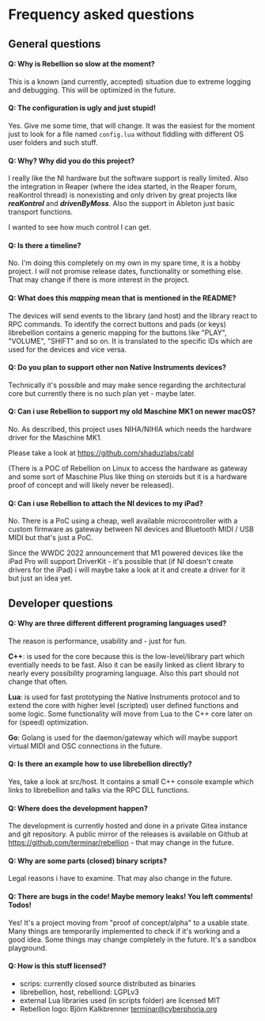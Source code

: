 
# Frequency asked questions

## General questions

#### Q: Why is Rebellion so slow at the moment?

This is a known (and currently, accepted) situation due to extreme 
logging and debugging. This will be optimized in the future.

#### Q: The configuration is ugly and just stupid!

Yes. Give me some time, that will change. It was the easiest for the moment
just to look for a file named ```config.lua``` without fiddling with different
OS user folders and such stuff.

#### Q: Why? Why did you do this project?

I really like the NI hardware but the software support is really limited.
Also the integration in Reaper (where the idea started, in the Reaper forum, 
reaKontrol thread) is nonexisting and only driven by great projects 
like ***reaKontrol*** and ***drivenByMoss***. Also the support in Ableton just 
basic transport functions.

I wanted to see how much control I can get.

#### Q: Is there a timeline?

No. I'm doing this completely on my own in my spare time, it is a hobby project.
I will not promise release dates, functionality or something else.
That may change if there is more interest in the project.

#### Q: What does this ***mapping*** mean that is mentioned in the README?

The devices will send events to the library (and host) and the library react to 
RPC commands. To identify the correct buttons and pads (or keys) librebellion 
contains a generic mapping for the buttons like "PLAY", "VOLUME", "SHIFT" and 
so on. It is translated to the specific IDs which are used for the devices and 
vice versa.

#### Q: Do you plan to support other non Native Instruments devices?

Technically it's possible and may make sence regarding the architectural core 
but currently there is no such plan yet - maybe later.

#### Q: Can i use Rebellion to support my old Maschine MK1 on newer macOS?

No. As described, this project uses NIHA/NIHIA which needs the hardware driver for the Maschine MK1.

Please take a look at https://github.com/shaduzlabs/cabl

(There is a POC of Rebellion on Linux to access the hardware as gateway and some sort of Maschine Plus like thing on steroids but it is a hardware proof of concept and will likely never be released).

#### Q: Can i use Rebellion to attach the NI devices to my iPad?

No. There is a PoC using a cheap, well available microcontroller with a custom firmware as gateway between NI devices and Bluetooth MIDI / USB MIDI but that's just a PoC.

Since the WWDC 2022 announcement that M1 powered devices like the iPad Pro will support DriverKit - it's possible that (if NI doesn't create drivers for the iPad) i will maybe take a look at it and create a driver for it but just an idea yet.

## Developer questions

#### Q: Why are three different different programing languages used?

The reason is performance, usability and - just for fun.

**C++**: is used for the core because this is the low-level/library part which
eventially needs to be fast. Also it can be easily linked as client library to 
nearly every possibility programing language. Also this part should not change
that often.

**Lua**: is used for fast prototyping the Native Instruments protocol and to 
extend the core with higher level (scripted) user defined functions and some 
logic. Some functionality will move from Lua to the C++ core later on for 
(speed) optimization.

**Go**: Golang is used for the daemon/gateway which will maybe support virtual 
MIDI and OSC connections in the future.

#### Q: Is there an example how to use librebellion directly?

Yes, take a look at src/host. It contains a small C++ console example which 
links to librebellion and talks via the RPC DLL functions.

#### Q: Where does the development happen?

The development is currently hosted and done in a private Gitea instance and 
git repository. A public mirror of the releases is available on Github 
at https://github.com/terminar/rebellion - that may change in the future.

#### Q: Why are some parts (closed) binary scripts?

Legal reasons i have to examine. That may also change in the future.

#### Q: There are bugs in the code! Maybe memory leaks! You left comments! Todos!

Yes! It's a project moving from "proof of concept/alpha" to a usable
state. Many things are temporarily implemented to check if it's working and
a good idea. Some things may change completely in the future.
It's a sandbox playground.
#### Q: How is this stuff licensed?

- scrips: currently closed source distributed as binaries
- librebellion, host, rebelliond: LGPLv3
- external Lua libraries used (in scripts folder) are licensed MIT
- Rebellion logo: Björn Kalkbrenner <terminar@cyberphoria.org>

